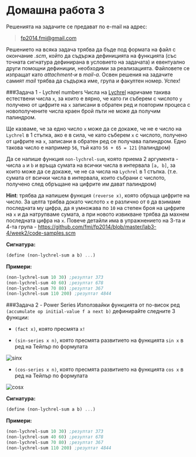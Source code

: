 Домашна работа 3
=========

Решенията на задачите се предават по e-mail на адрес:

>fp2014.fmi@gmail.com

Решението на всяка задача трябва да бъде под формата на файл с окончание *.scm*, който да съдържа дефиницията на функцията (със точната сигнатура дефинирана в условието на задачата) и евентуално други помощни дефиниции, необходими за реализацията. Файловете се изпращат като *attachment-и* в *mail-a*. Освен решения на задачите самият *mail* трябва да съдържа име, група и факултен номер. Успех!

###Задача 1 - Lychrel numbers
Числа на [Lychrel](http://en.wikipedia.org/wiki/Lychrel_number) наричаме такива естествени числа `х`, за които е вярно, че като ги съберем с числото `у` получено от цифрите на `х` записани в обратен ред и повторим процеса с новополучените числа краен брой пъти не може да получим палиндром.

Ще казваме, че за едно число `х` може да се докаже, че не е число на `Lychrel` в 1 стъпка, ако е в сила, че като съберем `х` с числото, получено от цифрите на `х`, записани в обратен ред се получава палиндром. Едно такова число е например `56`, тъй като `56 + 65 = 121` (палиндром)

Да се напише функция `non-lychrel-sum`, която приема 2 аргумента - числа `a` и `b` и връща сумата на всички числа в интервала `[a, b]`, за които може да се докаже, че не са числа на `Lychrel` в 1 стъпка. (т.е. сумата от всички числа в интервала, които събрани с числото, получено след обръщане на цифрите им дават палиндром)

**Hint**: трябва да напишем функция `(reverse x)`, която обръща цифрите на число. За целта трябва докато числото `х` е различно от `0` да взимаме последната му цифра, да я умножава по `10` на степен броя на цифрите на `х` и да натрупваме сумата, а при новото извикване трябва да махнем последната цифра на `х`. Повече детайли има в упражнението на 3-та и 4-та група - https://github.com/fmi/fp2014/blob/master/lab3-4/week2/code-samples.scm


**Сигнатура:**

```scm
(define (non-lychrel-sum a b) ...)
```

**Примери:**

```scm
(non-lychrel-sum 10 30) ;резултат 373
(non-lychrel-sum 40 60) ;резултат 678
(non-lychrel-sum 70 80) ;резултат 367
(non-lychrel-sum 110 200) ;резултат 4844
```

###Задача 2 - Power Series
Използвайки функцията от по-висок ред `(accumulate op initial-value f a next b)` дефинирайте следните 3 функции:
 - `(fact x)`, която пресмята `x!`

 - `(sin-series x n)`, която пресмята развитието на функцията `sin x` в ред на Тейлър по формулата
 
 ![sinx](https://www.dropbox.com/s/thjtlhcg3spusdv/gif.gif?dl=1)

 - `(cos-series x n)`, която пресмята развитието на функцията `cos x` в ред на Тейлър по формулата 
 
 ![cosx](https://www.dropbox.com/s/b4hn2hw9emuco5z/gif%20%281%29.gif?dl=1)


**Сигнатура:**

```scm
(define (non-lychrel-sum a b) ...)
```

**Примери:**

```scm
(non-lychrel-sum 10 30) ;резултат 373
(non-lychrel-sum 40 60) ;резултат 678
(non-lychrel-sum 70 80) ;резултат 367
(non-lychrel-sum 110 200) ;резултат 4844
```

